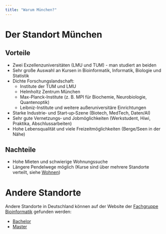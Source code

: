 ```yaml
---
title: "Warum München?"
---
```


# Der Standort München

## Vorteile

- Zwei Exzellenzuniversitäten (LMU und TUM) - man studiert an beiden
- Sehr große Auswahl an Kursen in Bioinformatik, Informatik, Biologie und Statistik
- Dichte Forschungslandschaft:
  - Institute der TUM und LMU
  - Helmholtz Zentrum München
  - Max-Planck-Institute (z. B. MPI für Biochemie, Neurobiologie, Quantenoptik)
  - Leibniz-Institute und weitere außeruniversitäre Einrichtungen
- Starke Industrie‑ und Start‑up‑Szene (Biotech, MedTech, Daten/AI)
- Sehr gute Vernetzungs‑ und Jobmöglichkeiten (Werkstudent, Hiwi, Praktika, Abschlussarbeiten)
- Hohe Lebensqualität und viele Freizeitmöglichkeiten (Berge/Seen in der Nähe)

## Nachteile

- Hohe Mieten und schwierige Wohnungssuche
- Längere Pendelwege möglich (Kurse sind über mehrere Standorte verteilt, siehe [Wohnen](/de/students/living))


# Andere Standorte

Andere Standorte in Deutschland können auf der Website der [Fachgruppe Bioinformatik](https://www.bioinformatik.de/) gefunden werden:

- [Bachelor](https://www.bioinformatik.de/bioinformatik-in-deutschland/ausbildung/bachelor-of-science/)
- [Master](https://www.bioinformatik.de/bioinformatik-in-deutschland/ausbildung/master-of-science/)
